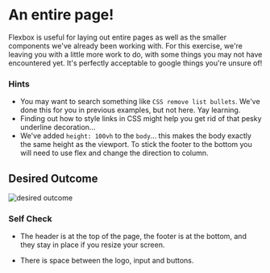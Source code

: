 # An entire page!

Flexbox is useful for laying out entire pages as well as the smaller components we've already been working with. For this exercise, we're leaving you with a little more work to do, with some things you may not have encountered yet. It's perfectly acceptable to google things you're unsure of!

### Hints

- You may want to search something like `CSS remove list bullets`. We've done this for you in previous examples, but not here. Yay learning.
- Finding out how to style links in CSS might help you get rid of that pesky underline decoration...
- We've added `height: 100vh` to the `body`... this makes the body exactly the same height as the viewport. To stick the footer to the bottom you will need to use flex and change the direction to column.

## Desired Outcome

![desired outcome](./desired-outcome.png)

### Self Check

- The header is at the top of the page, the footer is at the bottom, and they stay in place if you resize your screen.
<!-- - The header and footer have padding.
- The links in the header and footer are pushed to either side. -->
  <!-- - There is space between the links in the header and footer. -->
  <!-- - The footer has a light gray background (`#eeeeee`). -->
  <!-- - The logo, input and buttons are centered in the screen. -->
  <!-- - The buttons have an appropriate amount of padding. -->
- There is space between the logo, input and buttons.
